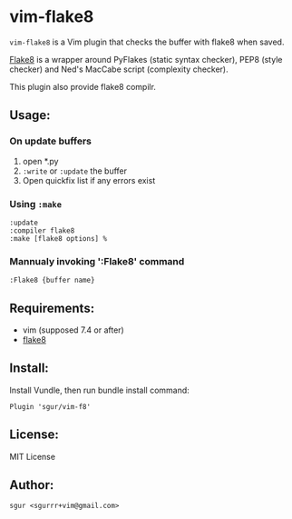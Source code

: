 vim-flake8
===============

`vim-flake8` is a Vim plugin that checks the buffer with flake8 when saved.

[Flake8](http://pypi.python.org/pypi/flake8/) is a wrapper around PyFlakes
(static syntax checker), PEP8 (style checker) and Ned's MacCabe script
(complexity checker).

This plugin also provide flake8 compilr.

Usage:
------

### On update buffers

1. open \*.py
2. `:write` or `:update` the buffer
3. Open quickfix list if any errors exist

### Using `:make`

~~~vim
:update
:compiler flake8
:make [flake8 options] %
~~~

### Mannualy invoking ':Flake8' command


~~~vim
:Flake8 {buffer name}
~~~

Requirements:
-------------

- vim (supposed 7.4 or after)
- [flake8](https://pypi.python.org/pypi/flake8)

Install:
--------

Install Vundle, then run bundle install command:

~~~vim
Plugin 'sgur/vim-f8'
~~~

License:
--------

MIT License

Author:
-------

`sgur <sgurrr+vim@gmail.com>`
